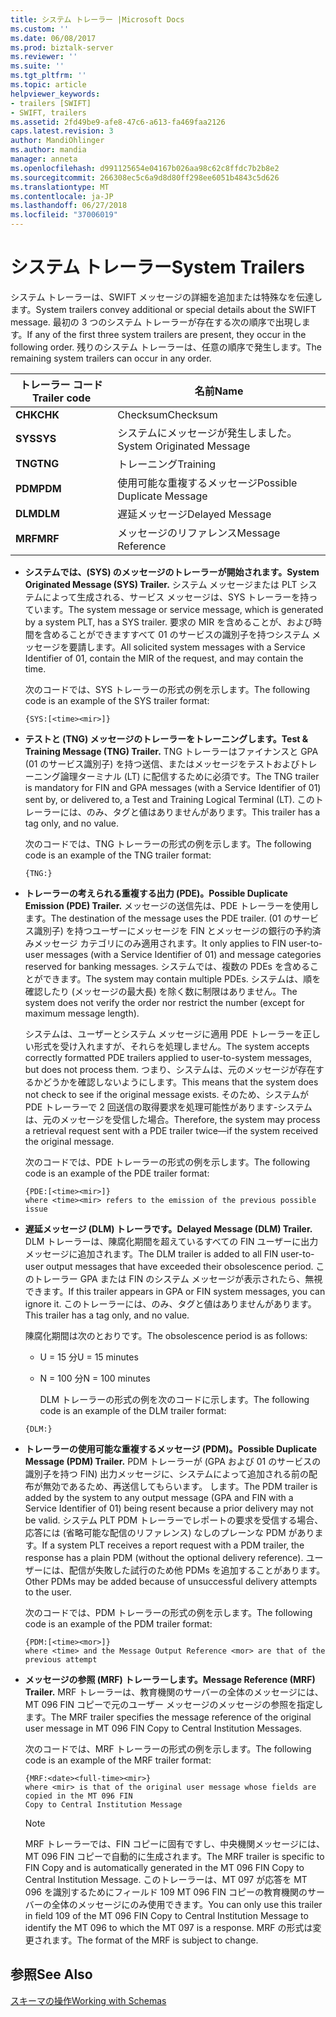 ```yaml
---
title: システム トレーラー |Microsoft Docs
ms.custom: ''
ms.date: 06/08/2017
ms.prod: biztalk-server
ms.reviewer: ''
ms.suite: ''
ms.tgt_pltfrm: ''
ms.topic: article
helpviewer_keywords:
- trailers [SWIFT]
- SWIFT, trailers
ms.assetid: 2fd49be9-afe8-47c6-a613-fa469faa2126
caps.latest.revision: 3
author: MandiOhlinger
ms.author: mandia
manager: anneta
ms.openlocfilehash: d991125654e04167b026aa98c62c8ffdc7b2b8e2
ms.sourcegitcommit: 266308ec5c6a9d8d80ff298ee6051b4843c5d626
ms.translationtype: MT
ms.contentlocale: ja-JP
ms.lasthandoff: 06/27/2018
ms.locfileid: "37006019"
---
```

# <a name="system-trailers"></a><span data-ttu-id="d28c0-102">システム トレーラー</span><span class="sxs-lookup"><span data-stu-id="d28c0-102">System Trailers</span></span>
<span data-ttu-id="d28c0-103">システム トレーラーは、SWIFT メッセージの詳細を追加または特殊なを伝達します。</span><span class="sxs-lookup"><span data-stu-id="d28c0-103">System trailers convey additional or special details about the SWIFT message.</span></span> <span data-ttu-id="d28c0-104">最初の 3 つのシステム トレーラーが存在する次の順序で出現します。</span><span class="sxs-lookup"><span data-stu-id="d28c0-104">If any of the first three system trailers are present, they occur in the following order.</span></span> <span data-ttu-id="d28c0-105">残りのシステム トレーラーは、任意の順序で発生します。</span><span class="sxs-lookup"><span data-stu-id="d28c0-105">The remaining system trailers can occur in any order.</span></span>  
  
|<span data-ttu-id="d28c0-106">トレーラー コード</span><span class="sxs-lookup"><span data-stu-id="d28c0-106">Trailer code</span></span>|<span data-ttu-id="d28c0-107">名前</span><span class="sxs-lookup"><span data-stu-id="d28c0-107">Name</span></span>|  
|------------------|----------|  
|<span data-ttu-id="d28c0-108">**CHK**</span><span class="sxs-lookup"><span data-stu-id="d28c0-108">**CHK**</span></span>|<span data-ttu-id="d28c0-109">Checksum</span><span class="sxs-lookup"><span data-stu-id="d28c0-109">Checksum</span></span>|  
|<span data-ttu-id="d28c0-110">**SYS**</span><span class="sxs-lookup"><span data-stu-id="d28c0-110">**SYS**</span></span>|<span data-ttu-id="d28c0-111">システムにメッセージが発生しました。</span><span class="sxs-lookup"><span data-stu-id="d28c0-111">System Originated Message</span></span>|  
|<span data-ttu-id="d28c0-112">**TNG**</span><span class="sxs-lookup"><span data-stu-id="d28c0-112">**TNG**</span></span>|<span data-ttu-id="d28c0-113">トレーニング</span><span class="sxs-lookup"><span data-stu-id="d28c0-113">Training</span></span>|  
|<span data-ttu-id="d28c0-114">**PDM**</span><span class="sxs-lookup"><span data-stu-id="d28c0-114">**PDM**</span></span>|<span data-ttu-id="d28c0-115">使用可能な重複するメッセージ</span><span class="sxs-lookup"><span data-stu-id="d28c0-115">Possible Duplicate Message</span></span>|  
|<span data-ttu-id="d28c0-116">**DLM**</span><span class="sxs-lookup"><span data-stu-id="d28c0-116">**DLM**</span></span>|<span data-ttu-id="d28c0-117">遅延メッセージ</span><span class="sxs-lookup"><span data-stu-id="d28c0-117">Delayed Message</span></span>|  
|<span data-ttu-id="d28c0-118">**MRF**</span><span class="sxs-lookup"><span data-stu-id="d28c0-118">**MRF**</span></span>|<span data-ttu-id="d28c0-119">メッセージのリファレンス</span><span class="sxs-lookup"><span data-stu-id="d28c0-119">Message Reference</span></span>|  
  
- <span data-ttu-id="d28c0-120">**システムでは、(SYS) のメッセージのトレーラーが開始されます。**</span><span class="sxs-lookup"><span data-stu-id="d28c0-120">**System Originated Message (SYS) Trailer.**</span></span> <span data-ttu-id="d28c0-121">システム メッセージまたは PLT システムによって生成される、サービス メッセージは、SYS トレーラーを持っています。</span><span class="sxs-lookup"><span data-stu-id="d28c0-121">The system message or service message, which is generated by a system PLT, has a SYS trailer.</span></span> <span data-ttu-id="d28c0-122">要求の MIR を含めることが、および時間を含めることができますすべて 01 のサービスの識別子を持つシステム メッセージを要請します。</span><span class="sxs-lookup"><span data-stu-id="d28c0-122">All solicited system messages with a Service Identifier of 01, contain the MIR of the request, and may contain the time.</span></span>  
  
   <span data-ttu-id="d28c0-123">次のコードでは、SYS トレーラーの形式の例を示します。</span><span class="sxs-lookup"><span data-stu-id="d28c0-123">The following code is an example of the SYS trailer format:</span></span>  
  
  ```  
  {SYS:[<time><mir>]}  
  ```  
  
- <span data-ttu-id="d28c0-124">**テストと (TNG) メッセージのトレーラーをトレーニングします。**</span><span class="sxs-lookup"><span data-stu-id="d28c0-124">**Test & Training Message (TNG) Trailer.**</span></span> <span data-ttu-id="d28c0-125">TNG トレーラーはファイナンスと GPA (01 のサービス識別子) を持つ送信、またはメッセージをテストおよびトレーニング論理ターミナル (LT) に配信するために必須です。</span><span class="sxs-lookup"><span data-stu-id="d28c0-125">The TNG trailer is mandatory for FIN and GPA messages (with a Service Identifier of 01) sent by, or delivered to, a Test and Training Logical Terminal (LT).</span></span> <span data-ttu-id="d28c0-126">このトレーラーには、のみ、タグと値はありませんがあります。</span><span class="sxs-lookup"><span data-stu-id="d28c0-126">This trailer has a tag only, and no value.</span></span>  
  
   <span data-ttu-id="d28c0-127">次のコードでは、TNG トレーラーの形式の例を示します。</span><span class="sxs-lookup"><span data-stu-id="d28c0-127">The following code is an example of the TNG trailer format:</span></span>  
  
  ```  
  {TNG:}  
  ```  
  
- <span data-ttu-id="d28c0-128">**トレーラーの考えられる重複する出力 (PDE)。**</span><span class="sxs-lookup"><span data-stu-id="d28c0-128">**Possible Duplicate Emission (PDE) Trailer.**</span></span> <span data-ttu-id="d28c0-129">メッセージの送信先は、PDE トレーラーを使用します。</span><span class="sxs-lookup"><span data-stu-id="d28c0-129">The destination of the message uses the PDE trailer.</span></span> <span data-ttu-id="d28c0-130">(01 のサービス識別子) を持つユーザーにメッセージを FIN とメッセージの銀行の予約済みメッセージ カテゴリにのみ適用されます。</span><span class="sxs-lookup"><span data-stu-id="d28c0-130">It only applies to FIN user-to-user messages (with a Service Identifier of 01) and message categories reserved for banking messages.</span></span> <span data-ttu-id="d28c0-131">システムでは、複数の PDEs を含めることができます。</span><span class="sxs-lookup"><span data-stu-id="d28c0-131">The system may contain multiple PDEs.</span></span> <span data-ttu-id="d28c0-132">システムは、順を確認したり (メッセージの最大長) を除く数に制限はありません。</span><span class="sxs-lookup"><span data-stu-id="d28c0-132">The system does not verify the order nor restrict the number (except for maximum message length).</span></span>  
  
   <span data-ttu-id="d28c0-133">システムは、ユーザーとシステム メッセージに適用 PDE トレーラーを正しい形式を受け入れますが、それらを処理しません。</span><span class="sxs-lookup"><span data-stu-id="d28c0-133">The system accepts correctly formatted PDE trailers applied to user-to-system messages, but does not process them.</span></span> <span data-ttu-id="d28c0-134">つまり、システムは、元のメッセージが存在するかどうかを確認しないようにします。</span><span class="sxs-lookup"><span data-stu-id="d28c0-134">This means that the system does not check to see if the original message exists.</span></span> <span data-ttu-id="d28c0-135">そのため、システムが PDE トレーラーで 2 回送信の取得要求を処理可能性があります-システムは、元のメッセージを受信した場合。</span><span class="sxs-lookup"><span data-stu-id="d28c0-135">Therefore, the system may process a retrieval request sent with a PDE trailer twice—if the system received the original message.</span></span>  
  
   <span data-ttu-id="d28c0-136">次のコードでは、PDE トレーラーの形式の例を示します。</span><span class="sxs-lookup"><span data-stu-id="d28c0-136">The following code is an example of the PDE trailer format:</span></span>  
  
  ```  
  {PDE:[<time><mir>]}  
  where <time><mir> refers to the emission of the previous possible issue  
  ```  
  
- <span data-ttu-id="d28c0-137">**遅延メッセージ (DLM) トレーラです。**</span><span class="sxs-lookup"><span data-stu-id="d28c0-137">**Delayed Message (DLM) Trailer.**</span></span> <span data-ttu-id="d28c0-138">DLM トレーラーは、陳腐化期間を超えているすべての FIN ユーザーに出力メッセージに追加されます。</span><span class="sxs-lookup"><span data-stu-id="d28c0-138">The DLM trailer is added to all FIN user-to-user output messages that have exceeded their obsolescence period.</span></span> <span data-ttu-id="d28c0-139">このトレーラー GPA または FIN のシステム メッセージが表示されたら、無視できます。</span><span class="sxs-lookup"><span data-stu-id="d28c0-139">If this trailer appears in GPA or FIN system messages, you can ignore it.</span></span> <span data-ttu-id="d28c0-140">このトレーラーには、のみ、タグと値はありませんがあります。</span><span class="sxs-lookup"><span data-stu-id="d28c0-140">This trailer has a tag only, and no value.</span></span>  
  
   <span data-ttu-id="d28c0-141">陳腐化期間は次のとおりです。</span><span class="sxs-lookup"><span data-stu-id="d28c0-141">The obsolescence period is as follows:</span></span>  
  
  - <span data-ttu-id="d28c0-142">U = 15 分</span><span class="sxs-lookup"><span data-stu-id="d28c0-142">U = 15 minutes</span></span>  
  
  - <span data-ttu-id="d28c0-143">N = 100 分</span><span class="sxs-lookup"><span data-stu-id="d28c0-143">N = 100 minutes</span></span>  
  
    <span data-ttu-id="d28c0-144">DLM トレーラーの形式の例を次のコードに示します。</span><span class="sxs-lookup"><span data-stu-id="d28c0-144">The following code is an example of the DLM trailer format:</span></span>  
  
  ```  
  {DLM:}  
  ```  
  
- <span data-ttu-id="d28c0-145">**トレーラーの使用可能な重複するメッセージ (PDM)。**</span><span class="sxs-lookup"><span data-stu-id="d28c0-145">**Possible Duplicate Message (PDM) Trailer.**</span></span> <span data-ttu-id="d28c0-146">PDM トレーラーが (GPA および 01 のサービスの識別子を持つ FIN) 出力メッセージに、システムによって追加される前の配布が無効であるため、再送信してもらいます。 します。</span><span class="sxs-lookup"><span data-stu-id="d28c0-146">The PDM trailer is added by the system to any output message (GPA and FIN with a Service Identifier of 01) being resent because a prior delivery may not be valid.</span></span> <span data-ttu-id="d28c0-147">システム PLT PDM トレーラーでレポートの要求を受信する場合、応答には (省略可能な配信のリファレンス) なしのプレーンな PDM があります。</span><span class="sxs-lookup"><span data-stu-id="d28c0-147">If a system PLT receives a report request with a PDM trailer, the response has a plain PDM (without the optional delivery reference).</span></span> <span data-ttu-id="d28c0-148">ユーザーには、配信が失敗した試行のため他 PDMs を追加することがあります。</span><span class="sxs-lookup"><span data-stu-id="d28c0-148">Other PDMs may be added because of unsuccessful delivery attempts to the user.</span></span>  
  
   <span data-ttu-id="d28c0-149">次のコードでは、PDM トレーラーの形式の例を示します。</span><span class="sxs-lookup"><span data-stu-id="d28c0-149">The following code is an example of the PDM trailer format:</span></span>  
  
  ```  
  {PDM:[<time><mor>]}  
  where <time> and the Message Output Reference <mor> are that of the previous attempt  
  ```  
  
- <span data-ttu-id="d28c0-150">**メッセージの参照 (MRF) トレーラーします。**</span><span class="sxs-lookup"><span data-stu-id="d28c0-150">**Message Reference (MRF) Trailer.**</span></span> <span data-ttu-id="d28c0-151">MRF トレーラーは、教育機関のサーバーの全体のメッセージには、MT 096 FIN コピーで元のユーザー メッセージのメッセージの参照を指定します。</span><span class="sxs-lookup"><span data-stu-id="d28c0-151">The MRF trailer specifies the message reference of the original user message in MT 096 FIN Copy to Central Institution Messages.</span></span>  
  
   <span data-ttu-id="d28c0-152">次のコードでは、MRF トレーラーの形式の例を示します。</span><span class="sxs-lookup"><span data-stu-id="d28c0-152">The following code is an example of the MRF trailer format:</span></span>  
  
  ```  
  {MRF:<date><full-time><mir>}  
  where <mir> is that of the original user message whose fields are copied in the MT 096 FIN  
  Copy to Central Institution Message  
  ```  
  
  > [!NOTE]
  >  <span data-ttu-id="d28c0-153">MRF トレーラーでは、FIN コピーに固有ですし、中央機関メッセージには、MT 096 FIN コピーで自動的に生成されます。</span><span class="sxs-lookup"><span data-stu-id="d28c0-153">The MRF trailer is specific to FIN Copy and is automatically generated in the MT 096 FIN Copy to Central Institution Message.</span></span> <span data-ttu-id="d28c0-154">このトレーラーは、MT 097 が応答を MT 096 を識別するためにフィールド 109 MT 096 FIN コピーの教育機関のサーバーの全体のメッセージにのみ使用できます。</span><span class="sxs-lookup"><span data-stu-id="d28c0-154">You can only use this trailer in field 109 of the MT 096 FIN Copy to Central Institution Message to identify the MT 096 to which the MT 097 is a response.</span></span> <span data-ttu-id="d28c0-155">MRF の形式は変更されます。</span><span class="sxs-lookup"><span data-stu-id="d28c0-155">The format of the MRF is subject to change.</span></span>  
  
## <a name="see-also"></a><span data-ttu-id="d28c0-156">参照</span><span class="sxs-lookup"><span data-stu-id="d28c0-156">See Also</span></span>  
 [<span data-ttu-id="d28c0-157">スキーマの操作</span><span class="sxs-lookup"><span data-stu-id="d28c0-157">Working with Schemas</span></span>](../../adapters-and-accelerators/accelerator-swift/working-with-schemas.md)